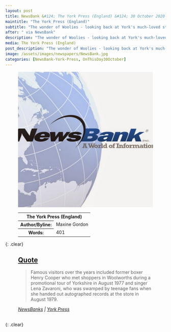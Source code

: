```yaml
---
layout: post
title: NewsBank &#124; The York Press (England) &#124; 30 October 2020
maintitle: "The York Press (England)"
subtitle: "The wonder of Woolies - looking back at York's much-loved store in pictures"
after: " via NewsBank"
description: "The wonder of Woolies - looking back at York's much-loved store in pictures"
media: The York Press (England)
post_description: "The wonder of Woolies - looking back at York's much-loved store in pictures"
image: /assets/images/newspapers/NewsBank.jpg
categories: [NewsBank-York-Press, OnThisDay30October]
---
```


<figure class="fig1">
<img src="/assets/images/newspapers/NewsBank.jpg" class="full-width"/>
</figure>

<figure class="fig2">
<table>
<tr>
<th colspan="2" style="text-align:center;">The York Press (England)</th>
</tr>

<tr>
<th>Author/Byline:</th><td>Maxine Gordon</td>
</tr>

<tr>
<th>Words:</th><td>401</td>
</tr>
</table>
</figure>

{: .clear}

<figure class="fig3">
<h2 id="quote"><a href="#quote">Quote</a></h2>
<blockquote>Famous visitors over the years included former boxer Henry Cooper who met shoppers in Woolworths during a promotional tour of Yorkshire in August 1977 and singer Lena Zavaroni, who was swamped by teenage fans when she handed out autographed records at the store in August 1979.</blockquote>
<cite><a class="external-link" href="https://infoweb.newsbank.com/apps/news/openurl?ctx_ver=z39.88-2004&rft_id=info%3Asid/infoweb.newsbank.com&svc_dat=UKNB&req_dat=55CA6C602C984FD8A3DCC6AF6BF4AE70&rft_val_format=info%3Aofi/fmt%3Akev%3Amtx%3Actx&rft_dat=document_id%3Anews%252F17E6ECE2ED507AA8">NewsBanks</a> &#124; <a class="external-link" href="https://www.yorkpress.co.uk/news/18828581.woolworths-york---look-back-pictures/">York Press</a></cite>
</figure>

<br />{: .clear}
